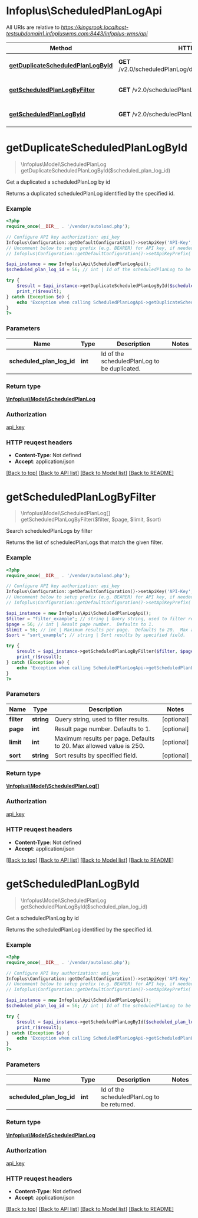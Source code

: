# Infoplus\ScheduledPlanLogApi

All URIs are relative to *https://kingsrook.localhost-testsubdomain1.infopluswms.com:8443/infoplus-wms/api*

Method | HTTP request | Description
------------- | ------------- | -------------
[**getDuplicateScheduledPlanLogById**](ScheduledPlanLogApi.md#getDuplicateScheduledPlanLogById) | **GET** /v2.0/scheduledPlanLog/duplicate/{scheduledPlanLogId} | Get a duplicated a scheduledPlanLog by id
[**getScheduledPlanLogByFilter**](ScheduledPlanLogApi.md#getScheduledPlanLogByFilter) | **GET** /v2.0/scheduledPlanLog/search | Search scheduledPlanLogs by filter
[**getScheduledPlanLogById**](ScheduledPlanLogApi.md#getScheduledPlanLogById) | **GET** /v2.0/scheduledPlanLog/{scheduledPlanLogId} | Get a scheduledPlanLog by id


# **getDuplicateScheduledPlanLogById**
> \Infoplus\Model\ScheduledPlanLog getDuplicateScheduledPlanLogById($scheduled_plan_log_id)

Get a duplicated a scheduledPlanLog by id

Returns a duplicated scheduledPlanLog identified by the specified id.

### Example 
```php
<?php
require_once(__DIR__ . '/vendor/autoload.php');

// Configure API key authorization: api_key
Infoplus\Configuration::getDefaultConfiguration()->setApiKey('API-Key', 'YOUR_API_KEY');
// Uncomment below to setup prefix (e.g. BEARER) for API key, if needed
// Infoplus\Configuration::getDefaultConfiguration()->setApiKeyPrefix('API-Key', 'BEARER');

$api_instance = new Infoplus\Api\ScheduledPlanLogApi();
$scheduled_plan_log_id = 56; // int | Id of the scheduledPlanLog to be duplicated.

try { 
    $result = $api_instance->getDuplicateScheduledPlanLogById($scheduled_plan_log_id);
    print_r($result);
} catch (Exception $e) {
    echo 'Exception when calling ScheduledPlanLogApi->getDuplicateScheduledPlanLogById: ', $e->getMessage(), "\n";
}
?>
```

### Parameters

Name | Type | Description  | Notes
------------- | ------------- | ------------- | -------------
 **scheduled_plan_log_id** | **int**| Id of the scheduledPlanLog to be duplicated. | 

### Return type

[**\Infoplus\Model\ScheduledPlanLog**](ScheduledPlanLog.md)

### Authorization

[api_key](../README.md#api_key)

### HTTP reuqest headers

 - **Content-Type**: Not defined
 - **Accept**: application/json

[[Back to top]](#) [[Back to API list]](../README.md#documentation-for-api-endpoints) [[Back to Model list]](../README.md#documentation-for-models) [[Back to README]](../README.md)

# **getScheduledPlanLogByFilter**
> \Infoplus\Model\ScheduledPlanLog[] getScheduledPlanLogByFilter($filter, $page, $limit, $sort)

Search scheduledPlanLogs by filter

Returns the list of scheduledPlanLogs that match the given filter.

### Example 
```php
<?php
require_once(__DIR__ . '/vendor/autoload.php');

// Configure API key authorization: api_key
Infoplus\Configuration::getDefaultConfiguration()->setApiKey('API-Key', 'YOUR_API_KEY');
// Uncomment below to setup prefix (e.g. BEARER) for API key, if needed
// Infoplus\Configuration::getDefaultConfiguration()->setApiKeyPrefix('API-Key', 'BEARER');

$api_instance = new Infoplus\Api\ScheduledPlanLogApi();
$filter = "filter_example"; // string | Query string, used to filter results.
$page = 56; // int | Result page number.  Defaults to 1.
$limit = 56; // int | Maximum results per page.  Defaults to 20.  Max allowed value is 250.
$sort = "sort_example"; // string | Sort results by specified field.

try { 
    $result = $api_instance->getScheduledPlanLogByFilter($filter, $page, $limit, $sort);
    print_r($result);
} catch (Exception $e) {
    echo 'Exception when calling ScheduledPlanLogApi->getScheduledPlanLogByFilter: ', $e->getMessage(), "\n";
}
?>
```

### Parameters

Name | Type | Description  | Notes
------------- | ------------- | ------------- | -------------
 **filter** | **string**| Query string, used to filter results. | [optional] 
 **page** | **int**| Result page number.  Defaults to 1. | [optional] 
 **limit** | **int**| Maximum results per page.  Defaults to 20.  Max allowed value is 250. | [optional] 
 **sort** | **string**| Sort results by specified field. | [optional] 

### Return type

[**\Infoplus\Model\ScheduledPlanLog[]**](ScheduledPlanLog.md)

### Authorization

[api_key](../README.md#api_key)

### HTTP reuqest headers

 - **Content-Type**: Not defined
 - **Accept**: application/json

[[Back to top]](#) [[Back to API list]](../README.md#documentation-for-api-endpoints) [[Back to Model list]](../README.md#documentation-for-models) [[Back to README]](../README.md)

# **getScheduledPlanLogById**
> \Infoplus\Model\ScheduledPlanLog getScheduledPlanLogById($scheduled_plan_log_id)

Get a scheduledPlanLog by id

Returns the scheduledPlanLog identified by the specified id.

### Example 
```php
<?php
require_once(__DIR__ . '/vendor/autoload.php');

// Configure API key authorization: api_key
Infoplus\Configuration::getDefaultConfiguration()->setApiKey('API-Key', 'YOUR_API_KEY');
// Uncomment below to setup prefix (e.g. BEARER) for API key, if needed
// Infoplus\Configuration::getDefaultConfiguration()->setApiKeyPrefix('API-Key', 'BEARER');

$api_instance = new Infoplus\Api\ScheduledPlanLogApi();
$scheduled_plan_log_id = 56; // int | Id of the scheduledPlanLog to be returned.

try { 
    $result = $api_instance->getScheduledPlanLogById($scheduled_plan_log_id);
    print_r($result);
} catch (Exception $e) {
    echo 'Exception when calling ScheduledPlanLogApi->getScheduledPlanLogById: ', $e->getMessage(), "\n";
}
?>
```

### Parameters

Name | Type | Description  | Notes
------------- | ------------- | ------------- | -------------
 **scheduled_plan_log_id** | **int**| Id of the scheduledPlanLog to be returned. | 

### Return type

[**\Infoplus\Model\ScheduledPlanLog**](ScheduledPlanLog.md)

### Authorization

[api_key](../README.md#api_key)

### HTTP reuqest headers

 - **Content-Type**: Not defined
 - **Accept**: application/json

[[Back to top]](#) [[Back to API list]](../README.md#documentation-for-api-endpoints) [[Back to Model list]](../README.md#documentation-for-models) [[Back to README]](../README.md)

